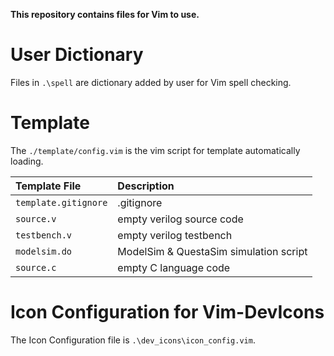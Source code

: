 **This repository contains files for Vim to use.**


# User Dictionary

Files in `.\spell` are dictionary added by user for Vim spell checking.


# Template

The `./template/config.vim` is the vim script for template automatically loading.

|Template File          |Description                                |
|:---                   |:---                                       |
|`template.gitignore`   |.gitignore                                 |
|`source.v`             |empty verilog source code                  |
|`testbench.v`          |empty verilog testbench                    |
|`modelsim.do`          |ModelSim & QuestaSim simulation script     |
|`source.c`             |empty C language code                      |


# Icon Configuration for Vim-DevIcons


The Icon Configuration file is `.\dev_icons\icon_config.vim`.


